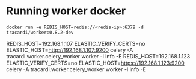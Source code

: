 # Running worker docker

```
docker run -e REDIS_HOST=redis://<redis-ip>:6379 -d tracardi/worker:0.8.2-dev
```

REDIS_HOST=192.168.1.107 ELASTIC_VERIFY_CERTS=no ELASTIC_HOST=http://192.168.1.107:9200 celery -A tracardi.worker.celery_worker worker -l info -E
REDIS_HOST=192.168.1.123 ELASTIC_VERIFY_CERTS=no ELASTIC_HOST=https://192.168.1.123:9200 celery -A tracardi.worker.celery_worker worker -l info -E